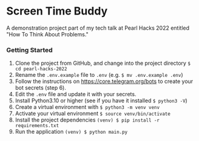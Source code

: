 # Screen Time Buddy

A demonstration project part of my tech talk at Pearl Hacks 2022 entitled "How To Think About Problems."

### Getting Started

1. Clone the project from GitHub, and change into the project directory `$ cd pearl-hacks-2022`
2. Rename the `.env.example` file to `.env` (e.g. `$ mv .env.example .env`)
3. Follow the instructions on https://core.telegram.org/bots to create your bot secrets (step 6).
4. Edit the `.env` file and update it with your secrets.
5. Install Python3.10 or higher (see if you have it installed `$ python3 -V`)
6. Create a virtual environment with `$ python3 -m venv venv`
7. Activate your virtual environment `$ source venv/bin/activate`
8. Install the project dependencies `(venv) $ pip install -r requirements.txt`
9. Run the application `(venv) $ python main.py`
